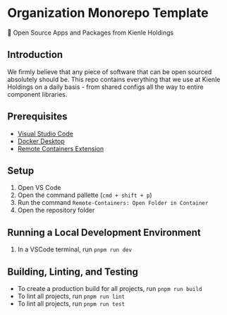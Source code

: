 # Organization Monorepo Template

🧡 Open Source Apps and Packages from Kienle Holdings

## Introduction

We firmly believe that any piece of software that can be open sourced absolutely should be. This
repo contains everything that we use at Kienle Holdings on a daily basis - from shared configs all
the way to entire component libraries.

## Prerequisites

- [Visual Studio Code](https://code.visualstudio.com/)
- [Docker Desktop](https://www.docker.com/products/docker-desktop)
- [Remote Containers Extension](https://marketplace.visualstudio.com/items?itemName=ms-vscode-remote.remote-containers)

## Setup

1. Open VS Code
1. Open the command pallette (`cmd + shift + p`)
1. Run the command `Remote-Containers: Open Folder in Container`
1. Open the repository folder

## Running a Local Development Environment

1. In a VSCode terminal, run `pnpm run dev`

## Building, Linting, and Testing

- To create a production build for all projects, run `pnpm run build`
- To lint all projects, run `pnpm run lint`
- To lint all projects, run `pnpm run test`
